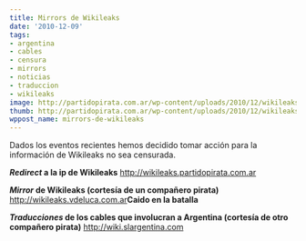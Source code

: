 ```yaml
---
title: Mirrors de Wikileaks
date: '2010-12-09'
tags:
- argentina
- cables
- censura
- mirrors
- noticias
- traduccion
- wikileaks
image: http://partidopirata.com.ar/wp-content/uploads/2010/12/wikileaks.jpg
thumb: http://partidopirata.com.ar/wp-content/uploads/2010/12/wikileaks.jpg
wppost_name: mirrors-de-wikileaks
---
```


Dados los eventos recientes hemos decidido tomar acción para la información de Wikileaks no sea censurada.

<strong><em>Redirect</em> a la ip de Wikileaks</strong>
<a href="http://wikileaks.partidopirata.com.ar" target="_blank">http://wikileaks.partidopirata.com.ar</a>

<strong><em>Mirror</em> de Wikileaks (cortesía de un compañero pirata)</strong>
<a href="http://wikileaks.vdeluca.com.ar" target="_blank">http://wikileaks.vdeluca.com.ar</a><strong>Caido en la batalla</strong>

<strong><em>Traducciones</em> de los cables que involucran a Argentina (cortesía de otro compañero pirata)</strong>
<a href="http://wiki.slargentina.com" target="_blank">http://wiki.slargentina.com</a>
